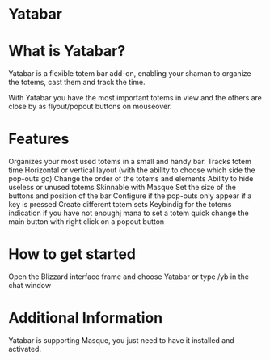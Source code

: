 # Yatabar

# What is Yatabar?
Yatabar is a flexible totem bar add-on, enabling your shaman to organize the totems, cast them and track the time.

With Yatabar you have the most important totems in view and the others are close by as flyout/popout buttons on mouseover. 
 

# Features
Organizes your most used totems in a small and handy bar.
Tracks totem time
Horizontal or vertical layout (with the ability to choose which side the pop-outs go)
Change the order of the totems and elements
Ability to hide useless or unused totems
Skinnable with Masque
Set the size of the buttons and position of the bar 
Configure if the pop-outs only appear if a key is pressed 
Create different totem sets
Keybindig for the totems
indication if you have not enoughj mana to set a totem
quick change the main button with right click on a popout button
 

# How to get started
Open the Blizzard interface frame and choose Yatabar or type /yb in the chat window

 
# Additional Information
Yatabar is supporting Masque, you just need to have it installed and activated.

